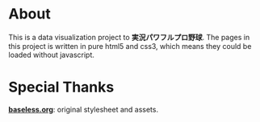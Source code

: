
# About #
This is a data visualization project to **実況パワフルプロ野球**.
The pages in this project is written in pure html5 and css3, which means they could be loaded without javascript.

# Special Thanks #

**[baseless.org](http://www.baseless.org/)**: original stylesheet and assets.
